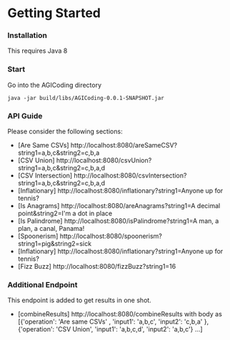 # Getting Started

### Installation
This requires Java 8

### Start
Go into the AGICoding directory

`java -jar build/libs/AGICoding-0.0.1-SNAPSHOT.jar`

### API Guide
Please consider the following sections:
* [Are Same CSVs] http://localhost:8080/areSameCSV?string1=a,b,c&string2=c,b,a
* [CSV Union] http://localhost:8080/csvUnion?string1=a,b,c&string2=c,b,a,d
* [CSV Intersection] http://localhost:8080/csvIntersection?string1=a,b,c&string2=c,b,a,d
* [Inflationary] http://localhost:8080/inflationary?string1=Anyone up for tennis?
* [Is Anagrams] http://localhost:8080/areAnagrams?string1=A decimal point&string2=I'm a dot in place
* [Is Palindrome] http://localhost:8080/isPalindrome?string1=A man, a plan, a canal, Panama!
* [Spoonerism] http://localhost:8080/spoonerism?string1=pig&string2=sick
* [Inflationary] http://localhost:8080/inflationary?string1=Anyone up for tennis?
* [Fizz Buzz] http://localhost:8080/fizzBuzz?string1=16

### Additional Endpoint
This endpoint is added to get results in one shot.

* [combineResults] http://localhost:8080/combineResults with body as [{'operation': 'Are same CSVs' , 'input1': 'a,b,c', 'input2': 'c,b,a' }, {'operation': 'CSV Union', 'input1': 'a,b,c,d', 'input2': 'a,b,c'} ...]